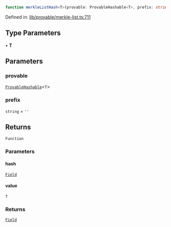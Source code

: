 ```ts
function merkleListHash<T>(provable: ProvableHashable<T>, prefix: string): (hash: Field, value: T) => Field
```

Defined in: [lib/provable/merkle-list.ts:711](https://github.com/o1-labs/o1js/blob/89b7d1522af805d6d4c45a96d7a9cbc29a457aec/src/lib/provable/merkle-list.ts#L711)

## Type Parameters

• **T**

## Parameters

### provable

[`ProvableHashable`](../type-aliases/ProvableHashable.md)\<`T`\>

### prefix

`string` = `''`

## Returns

`Function`

### Parameters

#### hash

[`Field`](../classes/Field.md)

#### value

`T`

### Returns

[`Field`](../classes/Field.md)
